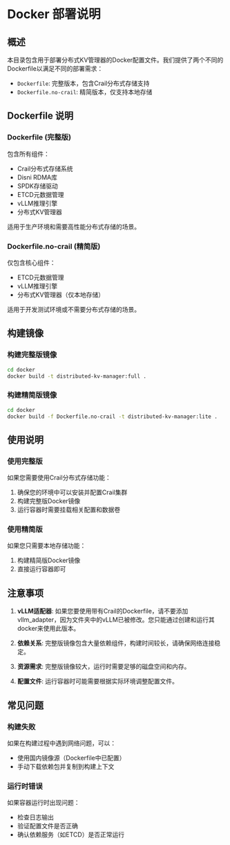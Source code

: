 # Docker 部署说明

## 概述

本目录包含用于部署分布式KV管理器的Docker配置文件。我们提供了两个不同的Dockerfile以满足不同的部署需求：

- `Dockerfile`: 完整版本，包含Crail分布式存储支持
- `Dockerfile.no-crail`: 精简版本，仅支持本地存储

## Dockerfile 说明

### Dockerfile (完整版)
包含所有组件：
- Crail分布式存储系统
- Disni RDMA库
- SPDK存储驱动
- ETCD元数据管理
- vLLM推理引擎
- 分布式KV管理器

适用于生产环境和需要高性能分布式存储的场景。

### Dockerfile.no-crail (精简版)
仅包含核心组件：
- ETCD元数据管理
- vLLM推理引擎
- 分布式KV管理器（仅本地存储）

适用于开发测试环境或不需要分布式存储的场景。

## 构建镜像

### 构建完整版镜像
```bash
cd docker
docker build -t distributed-kv-manager:full .
```

### 构建精简版镜像
```bash
cd docker
docker build -f Dockerfile.no-crail -t distributed-kv-manager:lite .
```

## 使用说明

### 使用完整版
如果您需要使用Crail分布式存储功能：
1. 确保您的环境中可以安装并配置Crail集群
2. 构建完整版Docker镜像
3. 运行容器时需要挂载相关配置和数据卷

### 使用精简版
如果您只需要本地存储功能：
1. 构建精简版Docker镜像
2. 直接运行容器即可

## 注意事项

1. **vLLM适配器**: 如果您要使用带有Crail的Dockerfile，请不要添加vllm_adapter，因为文件夹中的vLLM已被修改。您只能通过创建和运行其docker来使用此版本。

2. **依赖关系**: 完整版镜像包含大量依赖组件，构建时间较长，请确保网络连接稳定。

3. **资源需求**: 完整版镜像较大，运行时需要足够的磁盘空间和内存。

4. **配置文件**: 运行容器时可能需要根据实际环境调整配置文件。

## 常见问题

### 构建失败
如果在构建过程中遇到网络问题，可以：
- 使用国内镜像源（Dockerfile中已配置）
- 手动下载依赖包并复制到构建上下文

### 运行时错误
如果容器运行时出现问题：
- 检查日志输出
- 验证配置文件是否正确
- 确认依赖服务（如ETCD）是否正常运行
